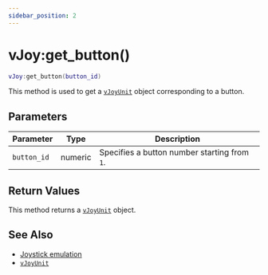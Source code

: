 ```yaml
---
sidebar_position: 2
---
```


# vJoy:get_button()
```lua
vJoy:get_button(button_id)
```
This method is used to get a [`vJoyUnit`](/libs/mapper/vJoyUnit) object corresponding to a button.


## Parameters
|Parameter|Type|Description|
|-|-|-|
|`button_id`|numeric|Specifies a button number starting from `1`.


## Return Values
This method returns a [`vJoyUnit`](/libs/mapper/vJoyUnit) object.

## See Also
- [Joystick emulation](/guide/input_emulation/#joystick-emulation)
- [`vJoyUnit`](/libs/mapper/vJoyUnit)
